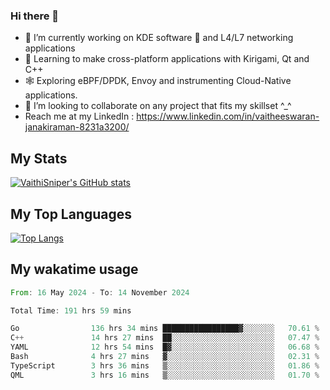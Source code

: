 ### Hi there 👋

- 🔭 I’m currently working on KDE software 💓 and L4/L7 networking applications 
- 📖 Learning to make cross-platform applications with Kirigami, Qt and C++
- 🕸️ Exploring eBPF/DPDK, Envoy and instrumenting Cloud-Native applications. 
- 👯 I’m looking to collaborate on any project that fits my skillset ^_^
- Reach me at my LinkedIn : https://www.linkedin.com/in/vaitheeswaran-janakiraman-8231a3200/

## My Stats
[![VaithiSniper's GitHub stats](https://github-readme-stats.vercel.app/api?username=VaithiSniper&hide=stars&theme=radical)](https://github.com/anuraghazra/github-readme-stats)

## My Top Languages

[![Top Langs](https://github-readme-stats.vercel.app/api/top-langs/?username=VaithiSniper&layout=compact)](https://github.com/anuraghazra/github-readme-stats)

## My wakatime usage

<!--START_SECTION:waka-->

```rust
From: 16 May 2024 - To: 14 November 2024

Total Time: 191 hrs 59 mins

Go                136 hrs 34 mins █████████████████▓░░░░░░░   70.61 %
C++               14 hrs 27 mins  ██░░░░░░░░░░░░░░░░░░░░░░░   07.47 %
YAML              12 hrs 54 mins  █▓░░░░░░░░░░░░░░░░░░░░░░░   06.68 %
Bash              4 hrs 27 mins   ▓░░░░░░░░░░░░░░░░░░░░░░░░   02.31 %
TypeScript        3 hrs 36 mins   ▒░░░░░░░░░░░░░░░░░░░░░░░░   01.86 %
QML               3 hrs 16 mins   ▒░░░░░░░░░░░░░░░░░░░░░░░░   01.70 %
```

<!--END_SECTION:waka-->
